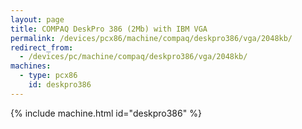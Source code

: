 ```yaml
---
layout: page
title: COMPAQ DeskPro 386 (2Mb) with IBM VGA
permalink: /devices/pcx86/machine/compaq/deskpro386/vga/2048kb/
redirect_from:
  - /devices/pc/machine/compaq/deskpro386/vga/2048kb/
machines:
  - type: pcx86
    id: deskpro386
---
```


{% include machine.html id="deskpro386" %}
